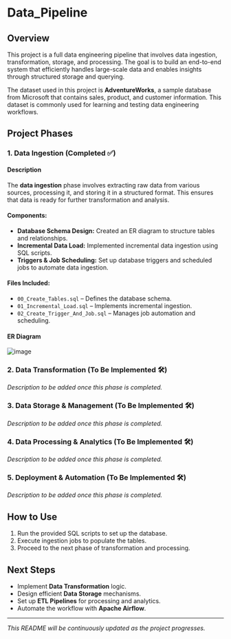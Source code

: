 # Data_Pipeline

## Overview  
This project is a full data engineering pipeline that involves data ingestion, transformation, storage, and processing. The goal is to build an end-to-end system that efficiently handles large-scale data and enables insights through structured storage and querying.  

The dataset used in this project is **AdventureWorks**, a sample database from Microsoft that contains sales, product, and customer information. This dataset is commonly used for learning and testing data engineering workflows.


## Project Phases  

### 1. Data Ingestion (Completed ✅)  
#### Description  
The **data ingestion** phase involves extracting raw data from various sources, processing it, and storing it in a structured format. This ensures that data is ready for further transformation and analysis.

#### Components:  
- **Database Schema Design:** Created an ER diagram to structure tables and relationships.  
- **Incremental Data Load:** Implemented incremental data ingestion using SQL scripts.  
- **Triggers & Job Scheduling:** Set up database triggers and scheduled jobs to automate data ingestion.  

#### Files Included:  
- `00_Create_Tables.sql` – Defines the database schema.  
- `01_Incremental_Load.sql` – Implements incremental ingestion.  
- `02_Create_Trigger_And_Job.sql` – Manages job automation and scheduling.  

#### ER Diagram  
![image](https://github.com/user-attachments/assets/bc457e77-02f1-46e0-979d-94dfd7d200ae)

### 2. Data Transformation (To Be Implemented 🛠️)  
_Description to be added once this phase is completed._  

### 3. Data Storage & Management (To Be Implemented 🛠️)  
_Description to be added once this phase is completed._  

### 4. Data Processing & Analytics (To Be Implemented 🛠️)  
_Description to be added once this phase is completed._  

### 5. Deployment & Automation (To Be Implemented 🛠️)  
_Description to be added once this phase is completed._  

## How to Use  
1. Run the provided SQL scripts to set up the database.  
2. Execute ingestion jobs to populate the tables.  
3. Proceed to the next phase of transformation and processing.  

## Next Steps  
- Implement **Data Transformation** logic.  
- Design efficient **Data Storage** mechanisms.  
- Set up **ETL Pipelines** for processing and analytics.  
- Automate the workflow with **Apache Airflow**.  

---  
_This README will be continuously updated as the project progresses._  


